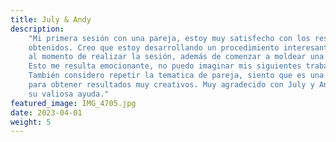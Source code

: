 ```yaml
---
title: July & Andy
description:
    "Mi primera sesión con una pareja, estoy muy satisfecho con los resultados
    obtenidos. Creo que estoy desarrollando un procedimiento interesante
    al momento de realizar la sesión, además de comenzar a moldear una identidad propia.
    Esto me resulta emocionante, no puedo imaginar mis siguientes trabajos.
    También considero repetir la tematica de pareja, siento que es una buena oportunidad 
    para obtener resultados muy creativos. Muy agradecido con July y Andrea por 
    su valiosa ayuda."
featured_image: IMG_4705.jpg
date: 2023-04-01
weight: 5
---
```

